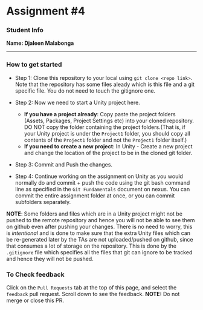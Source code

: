 # Assignment #4

### Student Info
**Name: Djaleen Malabonga**

------

### How to get started

- Step 1: Clone this repository to your local using `git clone <repo link>`. Note that the repository has some files aleady which is this file and a git specific file. You do not need to touch the gitignore one. 
- Step 2: Now we need to start a Unity project here. 
  - **If you have a project already**: Copy paste the project folders (Assets, Packages, Project Settings etc) into your cloned repository. DO NOT copy the folder containing the project folders.(That is, if your Unity project is under the `Project1` folder, you should copy all contents of the `Project1` folder and not the `Project1` folder itself.)
  - **If you need to create a new project**: In Unity - Create a new project and change the location of the project to be in the cloned git folder. 

- Step 3: Commit and Push the changes. 

- Step 4: Continue working on the assignment on Unity as you would normally do and commit + push the code using the git bash command line as specified in the `Git Fundamentals` document on nexus. You can commit the entire assignment folder at once, or you can commit subfolders separately. 

**NOTE**: Some folders and files which are in a Unity project might not be pushed to the remote repository and hence you will not be able to see them on github even after pushing your changes. There is no need to worry, this is *intentional* and is done to make sure that the extra Unity files which can be re-generated later by the TAs are not uploaded/pushed on github, since that consumes a lot of storage on the repository. This is done by the `.gitignore` file which specifies all the files that git can ignore to be tracked and hence they will not be pushed.

### To Check feedback

Click on the `Pull Requests` tab at the top of this page, and select the `feedback` pull request. Scroll down to see the feedback. **NOTE:** Do not merge or close this PR.
